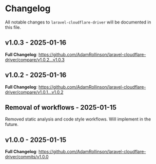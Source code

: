 # Changelog

All notable changes to `laravel-cloudflare-driver` will be documented in this file.

## v1.0.3 - 2025-01-16

**Full Changelog**: https://github.com/AdamRollinson/laravel-cloudflare-driver/compare/v1.0.2...v1.0.3

## v1.0.2 - 2025-01-16

**Full Changelog**: https://github.com/AdamRollinson/laravel-cloudflare-driver/compare/v1.0.1...v1.0.2

## Removal of workflows - 2025-01-15

Removed static analysis and code style workflows. Will implement in the future.

## v1.0.0 - 2025-01-15

**Full Changelog**: https://github.com/AdamRollinson/laravel-cloudflare-driver/commits/v1.0.0
